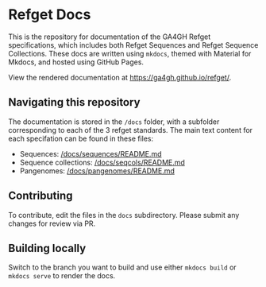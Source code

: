 # Refget Docs

This is the repository for documentation of the GA4GH Refget specifications, which includes both Refget Sequences and Refget Sequence Collections.
These docs are written using `mkdocs`, themed with Material for Mkdocs, and hosted using GitHub Pages.

View the rendered documentation at <https://ga4gh.github.io/refget/>.

## Navigating this repository

The documentation is stored in the `/docs` folder, with a subfolder corresponding to each of the 3 refget standards.
The main text content for each specifation can be found in these files:

- Sequences: [/docs/sequences/README.md](/docs/sequences/README.md)
- Sequence collections: [/docs/seqcols/README.md](/docs/seqcols/README.md)
- Pangenomes: [/docs/pangenomes/README.md](/docs/pangenomes/README.md)

## Contributing

To contribute, edit the files in the `docs` subdirectory. Please submit any changes for review via PR.

## Building locally

Switch to the branch you want to build and use either `mkdocs build` or `mkdocs serve` to render the docs.
